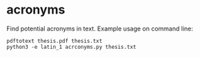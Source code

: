 # acronyms

Find potential acronyms in text. Example usage on command line:

```
pdftotext thesis.pdf thesis.txt
python3 -e latin_1 acrconyms.py thesis.txt
```


